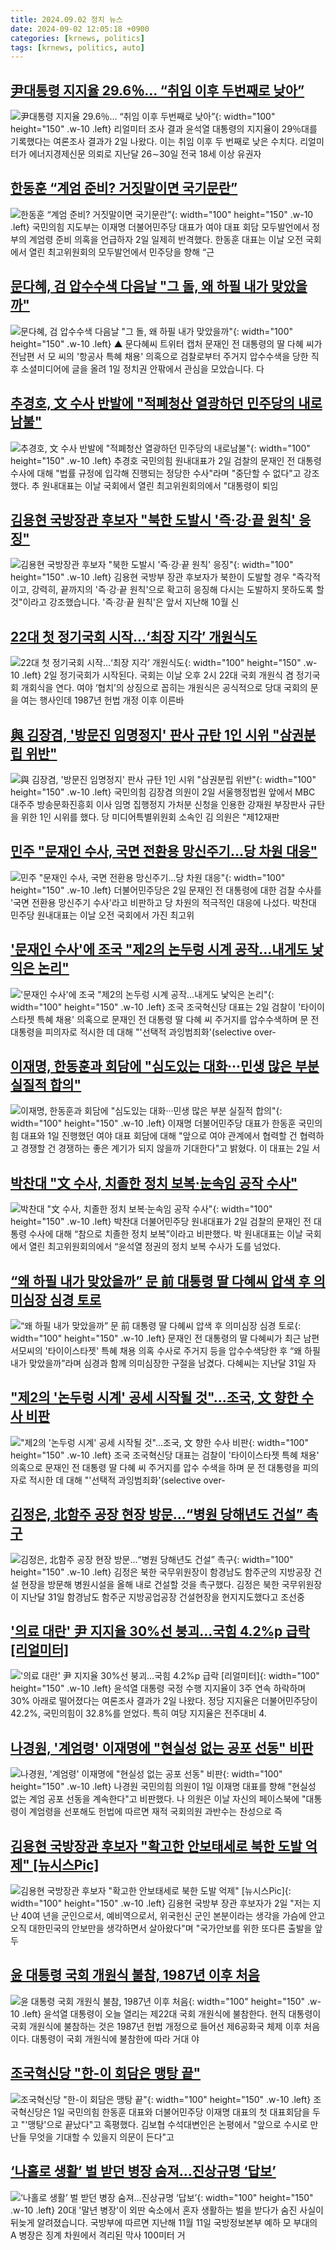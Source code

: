 ```yaml
---
title: 2024.09.02 정치 뉴스
date: 2024-09-02 12:05:18 +0900
categories: [krnews, politics]
tags: [krnews, politics, auto]
---
```

## [尹대통령 지지율 29.6％… “취임 이후 두번째로 낮아”](https://n.news.naver.com/mnews/article/366/0001015188)

![尹대통령 지지율 29.6％… “취임 이후 두번째로 낮아”](https://mimgnews.pstatic.net/image/origin/366/2024/09/02/1015188.jpg?type=nf220_150){: width="100" height="150" .w-10 .left}
리얼미터 조사 결과 윤석열 대통령의 지지율이 29％대를 기록했다는 여론조사 결과가 2일 나왔다. 이는 취임 이후 두 번째로 낮은 수치다. 리얼미터가 에너지경제신문 의뢰로 지난달 26∼30일 전국 18세 이상 유권자

## [한동훈 “계엄 준비? 거짓말이면 국기문란”](https://n.news.naver.com/mnews/article/032/0003318444)

![한동훈 “계엄 준비? 거짓말이면 국기문란”](https://mimgnews.pstatic.net/image/origin/032/2024/09/02/3318444.jpg?type=nf220_150){: width="100" height="150" .w-10 .left}
국민의힘 지도부는 이재명 더불어민주당 대표가 여야 대표 회담 모두발언에서 정부의 계엄령 준비 의혹을 언급하자 2일 일제히 반격했다. 한동훈 대표는 이날 오전 국회에서 열린 최고위원회의 모두발언에서 민주당을 향해 “근

## [문다혜, 검 압수수색 다음날 "그 돌, 왜 하필 내가 맞았을까"](https://n.news.naver.com/mnews/article/055/0001186473)

![문다혜, 검 압수수색 다음날 "그 돌, 왜 하필 내가 맞았을까"](https://mimgnews.pstatic.net/image/origin/055/2024/09/02/1186473.jpg?type=nf220_150){: width="100" height="150" .w-10 .left}
▲ 문다혜씨 트위터 캡처 문재인 전 대통령의 딸 다혜 씨가 전남편 서 모 씨의 '항공사 특혜 채용' 의혹으로 검찰로부터 주거지 압수수색을 당한 직후 소셜미디어에 글을 올려 1일 정치권 안팎에서 관심을 모았습니다. 다

## [추경호, 文 수사 반발에 "적폐청산 열광하던 민주당의 내로남불"](https://n.news.naver.com/mnews/article/469/0000820957)

![추경호, 文 수사 반발에 "적폐청산 열광하던 민주당의 내로남불"](https://mimgnews.pstatic.net/image/origin/469/2024/09/02/820957.jpg?type=nf220_150){: width="100" height="150" .w-10 .left}
추경호 국민의힘 원내대표가 2일 검찰의 문재인 전 대통령 수사에 대해 "법률 규정에 입각해 진행되는 정당한 수사"라며 "중단할 수 없다"고 강조했다. 추 원내대표는 이날 국회에서 열린 최고위원회의에서 "대통령이 퇴임

## [김용현 국방장관 후보자 "북한 도발시 '즉·강·끝 원칙' 응징"](https://n.news.naver.com/mnews/article/437/0000408744)

![김용현 국방장관 후보자 "북한 도발시 '즉·강·끝 원칙' 응징"](https://mimgnews.pstatic.net/image/origin/437/2024/09/02/408744.jpg?type=nf220_150){: width="100" height="150" .w-10 .left}
김용현 국방부 장관 후보자가 북한이 도발할 경우 "즉각적이고, 강력히, 끝까지의 '즉·강·끝 원칙'으로 확고히 응징해 다시는 도발하지 못하도록 할 것"이라고 강조했습니다. '즉·강·끝 원칙'은 앞서 지난해 10월 신

## [22대 첫 정기국회 시작…‘최장 지각’ 개원식도](https://n.news.naver.com/mnews/article/016/0002357004)

![22대 첫 정기국회 시작…‘최장 지각’ 개원식도](https://mimgnews.pstatic.net/image/origin/016/2024/09/02/2357004.jpg?type=nf220_150){: width="100" height="150" .w-10 .left}
2일 정기국회가 시작된다. 국회는 이날 오후 2시 22대 국회 개원식 겸 정기국회 개회식을 연다. 여야 ‘협치’의 상징으로 꼽히는 개원식은 공식적으로 당대 국회의 문을 여는 행사인데 1987년 헌법 개정 이후 이른바

## [與 김장겸, '방문진 임명정지' 판사 규탄 1인 시위 "삼권분립 위반"](https://n.news.naver.com/mnews/article/448/0000475135)

![與 김장겸, '방문진 임명정지' 판사 규탄 1인 시위 "삼권분립 위반"](https://mimgnews.pstatic.net/image/origin/448/2024/09/02/475135.jpg?type=nf220_150){: width="100" height="150" .w-10 .left}
국민의힘 김장겸 의원이 2일 서울행정법원 앞에서 MBC 대주주 방송문화진흥회 이사 임명 집행정지 가처분 신청을 인용한 강재원 부장판사 규탄을 위한 1인 시위를 했다. 당 미디어특별위원회 소속인 김 의원은 "제12재판

## [민주 "문재인 수사, 국면 전환용 망신주기…당 차원 대응"](https://n.news.naver.com/mnews/article/421/0007764150)

![민주 "문재인 수사, 국면 전환용 망신주기…당 차원 대응"](https://mimgnews.pstatic.net/image/origin/421/2024/09/02/7764150.jpg?type=nf220_150){: width="100" height="150" .w-10 .left}
더불어민주당은 2일 문재인 전 대통령에 대한 검찰 수사를 '국면 전환용 망신주기 수사'라고 비판하고 당 차원의 적극적인 대응에 나섰다. 박찬대 민주당 원내대표는 이날 오전 국회에서 가진 최고위

## ['문재인 수사'에 조국 "제2의 논두렁 시계 공작…내게도 낯익은 논리"](https://n.news.naver.com/mnews/article/421/0007763632)

!['문재인 수사'에 조국 "제2의 논두렁 시계 공작…내게도 낯익은 논리"](https://mimgnews.pstatic.net/image/origin/421/2024/09/02/7763632.jpg?type=nf220_150){: width="100" height="150" .w-10 .left}
조국 조국혁신당 대표는 2일 검찰이 '타이이스타젯 특혜 채용' 의혹으로 문재인 전 대통령 딸 다혜 씨 주거지를 압수수색하며 문 전 대통령을 피의자로 적시한 데 대해 "'선택적 과잉범죄화'(selective over-

## [이재명, 한동훈과 회담에 "심도있는 대화···민생 많은 부분 실질적 합의"](https://n.news.naver.com/mnews/article/008/0005084394)

![이재명, 한동훈과 회담에 "심도있는 대화···민생 많은 부분 실질적 합의"](https://mimgnews.pstatic.net/image/origin/008/2024/09/02/5084394.jpg?type=nf220_150){: width="100" height="150" .w-10 .left}
이재명 더불어민주당 대표가 한동훈 국민의힘 대표와 1일 진행했던 여야 대표 회담에 대해 "앞으로 여야 관계에서 협력할 건 협력하고 경쟁할 건 경쟁하는 좋은 계기가 되지 않을까 기대한다"고 밝혔다. 이 대표는 2일 서

## [박찬대 "文 수사, 치졸한 정치 보복·눈속임 공작 수사"](https://n.news.naver.com/mnews/article/011/0004387122)

![박찬대 "文 수사, 치졸한 정치 보복·눈속임 공작 수사"](https://mimgnews.pstatic.net/image/origin/011/2024/09/02/4387122.jpg?type=nf220_150){: width="100" height="150" .w-10 .left}
박찬대 더불어민주당 원내대표가 2일 검찰의 문재인 전 대통령 수사에 대해 “참으로 치졸한 정치 보복”이라고 비판했다. 박 원내대표는 이날 국회에서 열린 최고위원회의에서 “윤석열 정권의 정치 보복 수사가 도를 넘었다.

## [“왜 하필 내가 맞았을까” 문 前 대통령 딸 다혜씨 압색 후 의미심장 심경 토로](https://n.news.naver.com/mnews/article/016/0002356837)

![“왜 하필 내가 맞았을까” 문 前 대통령 딸 다혜씨 압색 후 의미심장 심경 토로](https://mimgnews.pstatic.net/image/origin/016/2024/09/01/2356837.jpg?type=nf220_150){: width="100" height="150" .w-10 .left}
문재인 전 대통령의 딸 다혜씨가 최근 남편 서모씨의 '타이이스타젯' 특혜 채용 의혹 수사로 주거지 등을 압수수색당한 후 “왜 하필 내가 맞았을까”라며 심경과 함께 의미심장한 구절을 남겼다. 다혜씨는 지난달 31일 자

## ["제2의 '논두렁 시계' 공세 시작될 것"…조국, 文 향한 수사 비판](https://n.news.naver.com/mnews/article/277/0005466701)

!["제2의 '논두렁 시계' 공세 시작될 것"…조국, 文 향한 수사 비판](https://mimgnews.pstatic.net/image/origin/277/2024/09/02/5466701.jpg?type=nf220_150){: width="100" height="150" .w-10 .left}
조국 조국혁신당 대표는 검찰이 '타이이스타젯 특혜 채용' 의혹으로 문재인 전 대통령 딸 다혜 씨 주거지를 압수 수색을 하며 문 전 대통령을 피의자로 적시한 데 대해 "'선택적 과잉범죄화'(selective over-

## [김정은, 北함주 공장 현장 방문...“병원 당해년도 건설” 촉구](https://n.news.naver.com/mnews/article/018/0005825865)

![김정은, 北함주 공장 현장 방문...“병원 당해년도 건설” 촉구](https://mimgnews.pstatic.net/image/origin/018/2024/09/02/5825865.jpg?type=nf220_150){: width="100" height="150" .w-10 .left}
김정은 북한 국무위원장이 함경남도 함주군의 지방공장 건설 현장을 방문해 병원시설을 올해 내로 건설할 것을 촉구했다. 김정은 북한 국무위원장이 지난달 31일 함경남도 함주군 지방공업공장 건설현장을 현지지도했다고 조선중

## ['의료 대란' 尹 지지율 30%선 붕괴…국힘 4.2%p 급락 [리얼미터]](https://n.news.naver.com/mnews/article/421/0007763414)

!['의료 대란' 尹 지지율 30%선 붕괴…국힘 4.2%p 급락 [리얼미터]](https://mimgnews.pstatic.net/image/origin/421/2024/09/02/7763414.jpg?type=nf220_150){: width="100" height="150" .w-10 .left}
윤석열 대통령 국정 수행 지지율이 3주 연속 하락하며 30% 아래로 떨어졌다는 여론조사 결과가 2일 나왔다. 정당 지지율은 더불어민주당이 42.2%, 국민의힘이 32.8%를 얻었다. 특히 여당 지지율은 전주대비 4.

## [나경원, '계엄령' 이재명에 "현실성 없는 공포 선동" 비판](https://n.news.naver.com/mnews/article/421/0007763222)

![나경원, '계엄령' 이재명에 "현실성 없는 공포 선동" 비판](https://mimgnews.pstatic.net/image/origin/421/2024/09/01/7763222.jpg?type=nf220_150){: width="100" height="150" .w-10 .left}
나경원 국민의힘 의원이 1일 이재명 대표를 향해 "현실성 없는 계엄 공포 선동을 계속한다"고 비판했다. 나 의원은 이날 자신의 페이스북에 "대통령이 계엄령을 선포해도 헌법에 따르면 재적 국회의원 과반수는 찬성으로 즉

## [김용현 국방장관 후보자 "확고한 안보태세로 북한 도발 억제" [뉴시스Pic]](https://n.news.naver.com/mnews/article/003/0012761444)

![김용현 국방장관 후보자 "확고한 안보태세로 북한 도발 억제" [뉴시스Pic]](https://mimgnews.pstatic.net/image/origin/003/2024/09/02/12761444.jpg?type=nf220_150){: width="100" height="150" .w-10 .left}
김용현 국방부 장관 후보자가 2일 "저는 지난 40여 년을 군인으로서, 예비역으로서, 위국헌신 군인 본분이라는 생각을 가슴에 안고 오직 대한민국의 안보만을 생각하면서 살아왔다"며 "국가안보를 위한 또다른 출발을 앞두

## [윤 대통령 국회 개원식 불참, 1987년 이후 처음](https://n.news.naver.com/mnews/article/053/0000045564)

![윤 대통령 국회 개원식 불참, 1987년 이후 처음](https://mimgnews.pstatic.net/image/origin/053/2024/09/02/45564.jpg?type=nf220_150){: width="100" height="150" .w-10 .left}
윤석열 대통령이 오늘 열리는 제22대 국회 개원식에 불참한다. 현직 대통령이 국회 개원식에 불참하는 것은 1987년 헌법 개정으로 들어선 제6공화국 체제 이후 처음이다. 대통령이 국회 개원식에 불참한에 따라 거대 야

## [조국혁신당 "한-이 회담은 맹탕 끝"](https://n.news.naver.com/mnews/article/215/0001177775)

![조국혁신당 "한-이 회담은 맹탕 끝"](https://mimgnews.pstatic.net/image/origin/215/2024/09/01/1177775.jpg?type=nf220_150){: width="100" height="150" .w-10 .left}
조국혁신당은 1일 국민의힘 한동훈 대표와 더불어민주당 이재명 대표의 첫 대표회담을 두고 "'맹탕'으로 끝났다"고 혹평했다. 김보협 수석대변인은 논평에서 "앞으로 수시로 만난들 무엇을 기대할 수 있을지 의문이 든다"고

## [‘나홀로 생활’ 벌 받던 병장 숨져…진상규명 ‘답보’](https://n.news.naver.com/mnews/article/056/0011792086)

![‘나홀로 생활’ 벌 받던 병장 숨져…진상규명 ‘답보’](https://mimgnews.pstatic.net/image/origin/056/2024/09/01/11792086.jpg?type=nf220_150){: width="100" height="150" .w-10 .left}
20대 '말년 병장'이 외딴 숙소에서 혼자 생활하는 벌을 받다가 숨진 사실이 뒤늦게 알려졌습니다. 국방부에 따르면 지난해 11월 11일 국방정보본부 예하 모 부대의 A 병장은 징계 차원에서 격리된 막사 100미터 거

